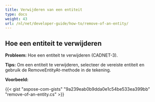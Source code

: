 ```yaml
---
title: Verwijderen van een entiteit
type: docs
weight: 43
url: /nl/net/developer-guide/how-to/remove-of-an-entity/
---
```


## **Hoe een entiteit te verwijderen**

**Probleem:** Hoe een entiteit te verwijderen (CADNET-3).

**Tips:** Om een entiteit te verwijderen, selecteer de vereiste entiteit en gebruik de RemoveEntityAt-methode in de tekening.

**Voorbeeld:**

{{< gist "aspose-com-gists" "9a239eab0b9dda0e1c54be533ea399bb" "remove-of-an-entity.cs" >}}
